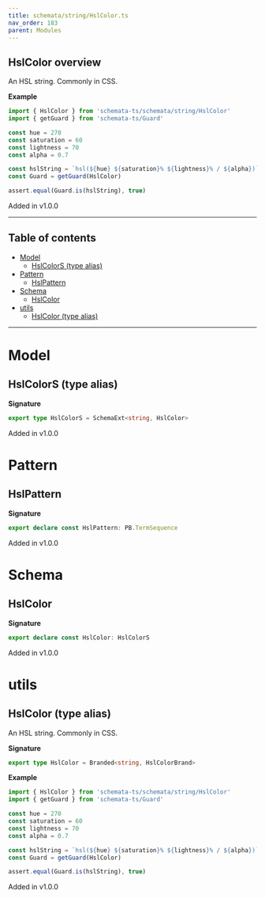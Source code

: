 ```yaml
---
title: schemata/string/HslColor.ts
nav_order: 183
parent: Modules
---
```


## HslColor overview

An HSL string. Commonly in CSS.

**Example**

```ts
import { HslColor } from 'schemata-ts/schemata/string/HslColor'
import { getGuard } from 'schemata-ts/Guard'

const hue = 270
const saturation = 60
const lightness = 70
const alpha = 0.7

const hslString = `hsl(${hue} ${saturation}% ${lightness}% / ${alpha})`
const Guard = getGuard(HslColor)

assert.equal(Guard.is(hslString), true)
```

Added in v1.0.0

---

<h2 class="text-delta">Table of contents</h2>

- [Model](#model)
  - [HslColorS (type alias)](#hslcolors-type-alias)
- [Pattern](#pattern)
  - [HslPattern](#hslpattern)
- [Schema](#schema)
  - [HslColor](#hslcolor)
- [utils](#utils)
  - [HslColor (type alias)](#hslcolor-type-alias)

---

# Model

## HslColorS (type alias)

**Signature**

```ts
export type HslColorS = SchemaExt<string, HslColor>
```

Added in v1.0.0

# Pattern

## HslPattern

**Signature**

```ts
export declare const HslPattern: PB.TermSequence
```

Added in v1.0.0

# Schema

## HslColor

**Signature**

```ts
export declare const HslColor: HslColorS
```

Added in v1.0.0

# utils

## HslColor (type alias)

An HSL string. Commonly in CSS.

**Signature**

```ts
export type HslColor = Branded<string, HslColorBrand>
```

**Example**

```ts
import { HslColor } from 'schemata-ts/schemata/string/HslColor'
import { getGuard } from 'schemata-ts/Guard'

const hue = 270
const saturation = 60
const lightness = 70
const alpha = 0.7

const hslString = `hsl(${hue} ${saturation}% ${lightness}% / ${alpha})`
const Guard = getGuard(HslColor)

assert.equal(Guard.is(hslString), true)
```

Added in v1.0.0
